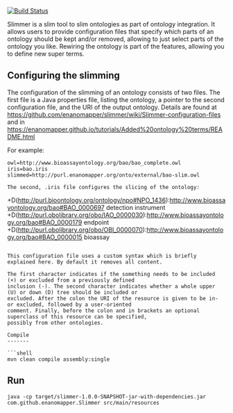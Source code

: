 [![Build Status](https://travis-ci.org/enanomapper/slimmer.svg?branch=master)](https://travis-ci.org/enanomapper/slimmer)

Slimmer is a slim tool to slim ontologies as part of ontology integration. It allows users to
provide configuration files that specify which parts of an ontology should be kept and/or
removed, allowing to just select parts of the ontology you like. Rewiring the ontology is part
of the features, allowing you to define new super terms.

Configuring the slimming
------------------------

The configuration of the slimming of an ontology consists of two files. The first file is a
Java properties file, listing the ontology, a pointer to the second configuration file, and
the URI of the output ontology. Details are found at https://github.com/enanomapper/slimmer/wiki/Slimmer-configuration-files
and in https://enanomapper.github.io/tutorials/Added%20ontology%20terms/README.html

For example:

```
owl=http://www.bioassayontology.org/bao/bao_complete.owl
iris=bao.iris
slimmed=http://purl.enanomapper.org/onto/external/bao-slim.owl

The second, .iris file configures the slicing of the ontology:

```
+D(http://purl.bioontology.org/ontology/npo#NPO_1436):http://www.bioassayontology.org/bao#BAO_0000697 detection instrument
+D(http://purl.obolibrary.org/obo/IAO_0000030):http://www.bioassayontology.org/bao#BAO_0000179 endpoint
+D(http://purl.obolibrary.org/obo/OBI_0000070):http://www.bioassayontology.org/bao#BAO_0000015 bioassay
```
 
This configuration file uses a custom syntax which is briefly explained here. By default it removes all content.

The first character indicates if the something needs to be included (+) or excluded from a previously defined
inclusion (-). The second character indicates whether a whole upper (U) or down (D) tree should be included or
excluded. After the colon the URI of the resource is given to be in- or excluded, followed by a user-oriented
comment. Finally, before the colon and in brackets an optional superclass of this resource can be specified,
possibly from other ontologies.

Compile
-------

```shell
mvn clean compile assembly:single
```

Run
---

```shell
java -cp target/slimmer-1.0.0-SNAPSHOT-jar-with-dependencies.jar com.github.enanomapper.Slimmer src/main/resources
```
